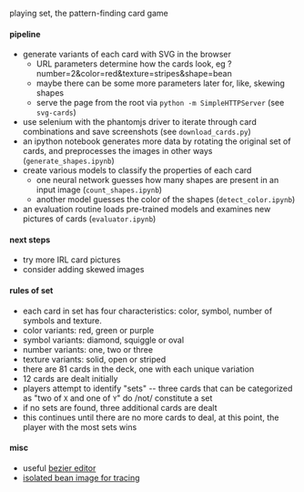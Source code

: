 playing set, the pattern-finding card game


#### pipeline
* generate variants of each card with SVG in the browser
  * URL parameters determine how the cards look, eg ?number=2&color=red&texture=stripes&shape=bean
  * maybe there can be some more parameters later for, like, skewing shapes
  * serve the page from the root via `python -m SimpleHTTPServer` (see `svg-cards`)
* use selenium with the phantomjs driver to iterate through card combinations
and save screenshots (see `download_cards.py`)
* an ipython notebook generates more data by rotating the original set of cards,
and preprocesses the images in other ways (`generate_shapes.ipynb`)
* create various models to classify the properties of each card
  * one neural network guesses how many shapes are present in an input image
  (`count_shapes.ipynb`)
  * another model guesses the color of the shapes (`detect_color.ipynb`)
* an evaluation routine loads pre-trained models and examines new pictures of cards
(`evaluator.ipynb`)


#### next steps
* try more IRL card pictures
* consider adding skewed images


#### rules of set
* each card in set has four characteristics:
color, symbol, number of symbols and texture.
* color variants: red, green or purple
* symbol variants: diamond, squiggle or oval
* number variants: one, two or three
* texture variants: solid, open or striped
* there are 81 cards in the deck, one with each unique variation
* 12 cards are dealt initially
* players attempt to identify "sets" --
three cards that can be categorized as "two of `X` and one of `Y`" do /not/ constitute a set
* if no sets are found, three additional cards are dealt
* this continues until there are no more cards to deal,
at this point, the player with the most sets wins


#### misc
* useful [bezier editor](http://www.victoriakirst.com/beziertool)
* [isolated bean image for tracing](http://i.imgur.com/U9k6OMR.png)
